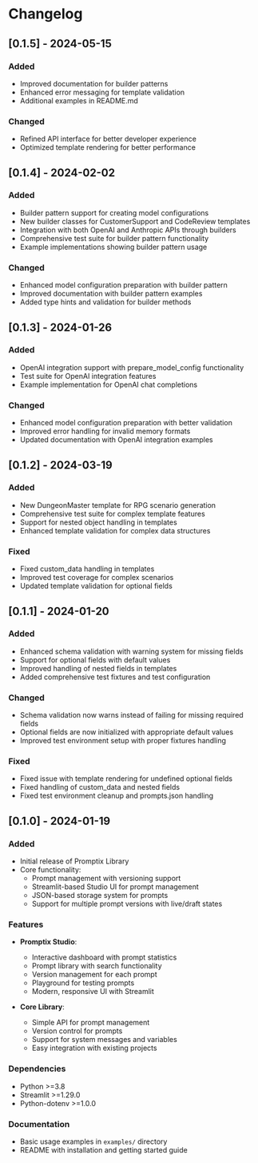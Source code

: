 # Changelog

## [0.1.5] - 2024-05-15

### Added
- Improved documentation for builder patterns
- Enhanced error messaging for template validation
- Additional examples in README.md

### Changed
- Refined API interface for better developer experience
- Optimized template rendering for better performance

## [0.1.4] - 2024-02-02

### Added
- Builder pattern support for creating model configurations
- New builder classes for CustomerSupport and CodeReview templates
- Integration with both OpenAI and Anthropic APIs through builders
- Comprehensive test suite for builder pattern functionality
- Example implementations showing builder pattern usage

### Changed
- Enhanced model configuration preparation with builder pattern
- Improved documentation with builder pattern examples
- Added type hints and validation for builder methods

## [0.1.3] - 2024-01-26

### Added
- OpenAI integration support with prepare_model_config functionality
- Test suite for OpenAI integration features
- Example implementation for OpenAI chat completions

### Changed
- Enhanced model configuration preparation with better validation
- Improved error handling for invalid memory formats
- Updated documentation with OpenAI integration examples

## [0.1.2] - 2024-03-19

### Added
- New DungeonMaster template for RPG scenario generation
- Comprehensive test suite for complex template features
- Support for nested object handling in templates
- Enhanced template validation for complex data structures

### Fixed
- Fixed custom_data handling in templates
- Improved test coverage for complex scenarios
- Updated template validation for optional fields

## [0.1.1] - 2024-01-20

### Added
- Enhanced schema validation with warning system for missing fields
- Support for optional fields with default values
- Improved handling of nested fields in templates
- Added comprehensive test fixtures and test configuration

### Changed
- Schema validation now warns instead of failing for missing required fields
- Optional fields are now initialized with appropriate default values
- Improved test environment setup with proper fixtures handling

### Fixed
- Fixed issue with template rendering for undefined optional fields
- Fixed handling of custom_data and nested fields
- Fixed test environment cleanup and prompts.json handling

## [0.1.0] - 2024-01-19

### Added
- Initial release of Promptix Library
- Core functionality:
  - Prompt management with versioning support
  - Streamlit-based Studio UI for prompt management
  - JSON-based storage system for prompts
  - Support for multiple prompt versions with live/draft states

### Features
- **Promptix Studio**:
  - Interactive dashboard with prompt statistics
  - Prompt library with search functionality
  - Version management for each prompt
  - Playground for testing prompts
  - Modern, responsive UI with Streamlit

- **Core Library**:
  - Simple API for prompt management
  - Version control for prompts
  - Support for system messages and variables
  - Easy integration with existing projects

### Dependencies
- Python >=3.8
- Streamlit >=1.29.0
- Python-dotenv >=1.0.0

### Documentation
- Basic usage examples in `examples/` directory
- README with installation and getting started guide 